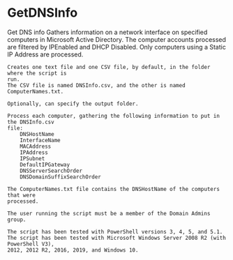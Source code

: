 # GetDNSInfo
Get DNS info
	Gathers information on a network interface on specified computers in Microsoft Active 
	Directory. The computer accounts processed are filtered by IPEnabled and DHCP Disabled.
	Only computers using a Static IP Address are processed.
	
	Creates one text file and one CSV file, by default, in the folder where the script is 
	run.
	The CSV file is named DNSInfo.csv, and the other is named ComputerNames.txt.
	
	Optionally, can specify the output folder.
	
	Process each computer, gathering the following information to put in the DNSInfo.csv 
	file:
		DNSHostName
		InterfaceName
		MACAddress
		IPAddress
		IPSubnet
		DefaultIPGateway
		DNSServerSearchOrder
		DNSDomainSuffixSearchOrder

	The ComputerNames.txt file contains the DNSHostName of the computers that were 
	processed. 
	
	The user running the script must be a member of the Domain Admins group.
	
	The script has been tested with PowerShell versions 3, 4, 5, and 5.1.
	The script has been tested with Microsoft Windows Server 2008 R2 (with PowerShell V3), 
	2012, 2012 R2, 2016, 2019, and Windows 10.
